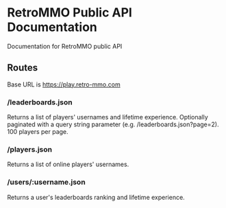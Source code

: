 # RetroMMO Public API Documentation
Documentation for RetroMMO public API

## Routes
Base URL is https://play.retro-mmo.com

### /leaderboards.json
Returns a list of players' usernames and lifetime experience. Optionally paginated with a query string parameter (e.g. /leaderboards.json?page=2). 100 players per page.

### /players.json
Returns a list of online players' usernames.

### /users/:username.json
Returns a user's leaderboards ranking and lifetime experience.
